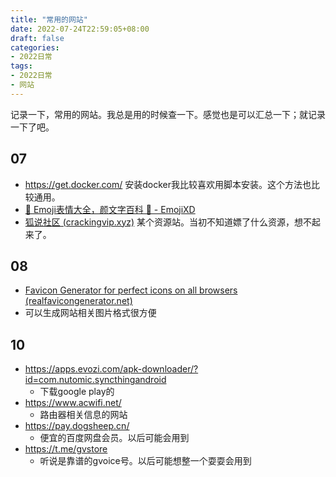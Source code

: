 ```yaml
---
title: "常用的网站"
date: 2022-07-24T22:59:05+08:00
draft: false
categories:
- 2022日常
tags:
- 2022日常
- 网站
---
```




记录一下，常用的网站。我总是用的时候查一下。感觉也是可以汇总一下；就记录一下了吧。



## 07

- https://get.docker.com/  安装docker我比较喜欢用脚本安装。这个方法也比较通用。
-  [🤣 Emoji表情大全，颜文字百科 💌 - EmojiXD](https://emojixd.com/) 
-   [狐说社区 (crackingvip.xyz)](https://www.crackingvip.xyz/)  某个资源站。当初不知道嫖了什么资源，想不起来了。

## 08

-  [Favicon Generator for perfect icons on all browsers (realfavicongenerator.net)](https://realfavicongenerator.net/) 
  - 可以生成网站相关图片格式很方便


## 10

- https://apps.evozi.com/apk-downloader/?id=com.nutomic.syncthingandroid
  - 下载google play的
-  https://www.acwifi.net/
   -  路由器相关信息的网站
- https://pay.dogsheep.cn/
  - 便宜的百度网盘会员。以后可能会用到
- https://t.me/gvstore
  - 听说是靠谱的gvoice号。以后可能想整一个耍耍会用到